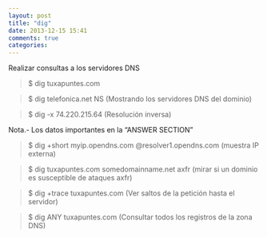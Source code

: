 ```yaml
---
layout: post
title: "dig"
date: 2013-12-15 15:41
comments: true
categories: 
---
```

Realizar consultas a los servidores DNS

>$ dig tuxapuntes.com

>$ dig telefonica.net NS  (Mostrando los servidores DNS del dominio)

>$ dig -x 74.220.215.64 (Resolución inversa)

Nota.- Los datos importantes en la “ANSWER SECTION”

>$ dig +short myip.opendns.com @resolver1.opendns.com (muestra IP externa)

>$ dig tuxapuntes.com somedomainname.net axfr   (mirar si un dominio es susceptible de ataques axfr)

>$ dig +trace tuxapuntes.com (Ver saltos de la petición hasta el servidor)

>$ dig ANY tuxapuntes.com (Consultar todos los registros de la zona DNS)

